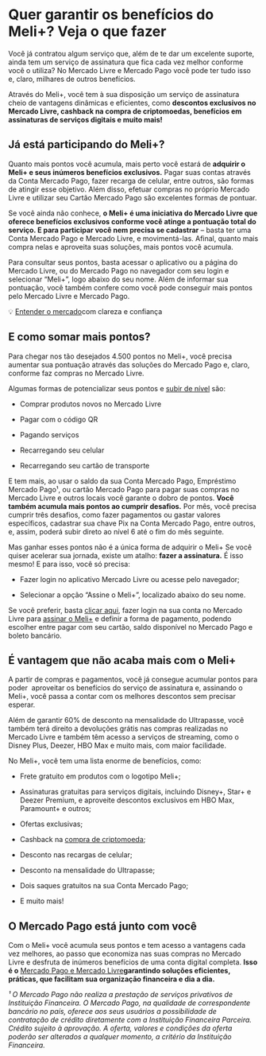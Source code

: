 # Quer garantir os benefícios do Meli+? Veja o que fazer

Você já contratou algum serviço que, além de te dar um excelente suporte, ainda tem um serviço de assinatura que fica cada vez melhor conforme você o utiliza? No Mercado Livre e Mercado Pago você pode ter tudo isso e, claro, milhares de outros benefícios.

Através do Meli+, você tem à sua disposição um serviço de assinatura cheio de vantagens dinâmicas e eficientes, como **descontos exclusivos no Mercado Livre, cashback na compra de criptomoedas, benefícios em assinaturas de serviços digitais e muito mais!**

## Já está participando do Meli+?

Quanto mais pontos você acumula, mais perto você estará de **adquirir o Meli+ e seus inúmeros benefícios exclusivos.** Pagar suas contas através da Conta Mercado Pago, fazer recarga de celular, entre outros, são formas de atingir esse objetivo. Além disso, efetuar compras no próprio Mercado Livre e utilizar seu Cartão Mercado Pago são excelentes formas de pontuar.

Se você ainda não conhece, **o Meli+ é uma iniciativa do Mercado Livre que oferece benefícios exclusivos conforme você atinge a pontuação total do serviço. E para participar você nem precisa se cadastrar** – basta ter uma Conta Mercado Pago e Mercado Livre, e movimentá-las. Afinal, quanto mais compra nelas e aproveita suas soluções, mais pontos você acumula.

Para consultar seus pontos, basta acessar o aplicativo ou a página do Mercado Livre, ou do Mercado Pago no navegador com seu login e selecionar “Meli+”, logo abaixo do seu nome. Além de informar sua pontuação, você também confere como você pode conseguir mais pontos pelo Mercado Livre e Mercado Pago. 

💡 [Entender o mercado](https://meubolso.mercadopago.com.br/guia-para-entender-o-mercado)com clareza e confiança

## E como somar mais pontos?

Para chegar nos tão desejados 4.500 pontos no Meli+, você precisa aumentar sua pontuação através das soluções do Mercado Pago e, claro, conforme faz compras no Mercado Livre.

Algumas formas de potencializar seus pontos e [subir de nível](https://meubolso.mercadopago.com.br/como-subir-de-nivel-no-mercado-pontos) são:

- Comprar produtos novos no Mercado Livre

- Pagar com o código QR

- Pagando serviços

- Recarregando seu celular

- Recarregando seu cartão de transporte

E tem mais, ao usar o saldo da sua Conta Mercado Pago, Empréstimo Mercado Pago¹, ou cartão Mercado Pago para pagar suas compras no Mercado Livre e outros locais você garante o dobro de pontos. **Você também acumula mais pontos ao cumprir desafios.** Por mês, você precisa cumprir três desafios, como fazer pagamentos ou gastar valores específicos, cadastrar sua chave Pix na Conta Mercado Pago, entre outros, e, assim, poderá subir direto ao nível 6 até o fim do mês seguinte.

Mas ganhar esses pontos não é a única forma de adquirir o Meli+ Se você quiser acelerar sua jornada, existe um atalho: **fazer a assinatura.** É isso mesmo! E para isso, você só precisa:

- Fazer login no aplicativo Mercado Livre ou acesse pelo navegador; 

- Selecionar a opção “Assine o Meli+”, localizado abaixo do seu nome. 

Se você preferir, basta [clicar aqui](https://www.mercadolivre.com/jms/mlb/lgz/login?platform_id=ML&go=https%3A%2F%2Fwww.mercadolivre.com.br%2Fassinaturas%2Fnivel-6&loginType=explicit), fazer login na sua conta no Mercado Livre para [assinar o Meli+](https://conteudo.mercadopago.com.br/nivel-6-mercado-pontos) e definir a forma de pagamento, podendo escolher entre pagar com seu cartão, saldo disponível no Mercado Pago e boleto bancário. 

## É vantagem que não acaba mais com o Meli+

A partir de compras e pagamentos, você já consegue acumular pontos para poder  aproveitar os benefícios do serviço de assinatura e, assinando o Meli+, você passa a contar com os melhores descontos sem precisar esperar.

Além de garantir 60% de desconto na mensalidade do Ultrapasse, você também terá direito a devoluções grátis nas compras realizadas no Mercado Livre e também têm acesso a serviços de streaming, como o Disney Plus, Deezer, HBO Max e muito mais, com maior facilidade.

No Meli+, você tem uma lista enorme de benefícios, como:

- Frete gratuito em produtos com o logotipo Meli+;

- Assinaturas gratuitas para serviços digitais, incluindo Disney+, Star+ e Deezer Premium, e aproveite descontos exclusivos em HBO Max, Paramount+ e outros;

- Ofertas exclusivas;

- Cashback na [compra de criptomoeda](https://meubolso.mercadopago.com.br/criptomoedas-mercado-pago);

- Desconto nas recargas de celular;

- Desconto na mensalidade do Ultrapasse;

- Dois saques gratuitos na sua Conta Mercado Pago;

- E muito mais!

## O Mercado Pago está junto com você

Com o Meli+ você acumula seus pontos e tem acesso a vantagens cada vez melhores, ao passo que economiza nas suas compras no Mercado Livre e desfruta de inúmeros benefícios de uma conta digital completa. **Isso é o** [Mercado Pago e Mercado Livre](https://meubolso.mercadopago.com.br/comprar-no-mercado-livre-e-pagar-com-mercado-pago)**garantindo soluções eficientes, práticas, que facilitam sua organização financeira e dia a dia.**

*¹ O Mercado Pago não realiza a prestação de serviços privativos de Instituição Financeira. O Mercado Pago, na qualidade de correspondente bancário no país, oferece aos seus usuários a possibilidade de contratação de crédito diretamente com a Instituição Financeira Parceira. Crédito sujeito à aprovação. A oferta, valores e condições da oferta poderão ser alterados a qualquer momento, a critério da Instituição Financeira.*